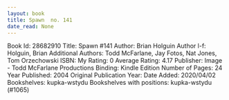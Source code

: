 ```yaml
---
layout: book
title: Spawn  no. 141
date_read: None
---
```


Book Id: 28682910
Title: Spawn #141
Author: Brian Holguin
Author l-f: Holguin, Brian
Additional Authors: Todd McFarlane, Jay Fotos, Nat Jones, Tom Orzechowski
ISBN: 
My Rating: 0
Average Rating: 4.17
Publisher: Image - Todd McFarlane Productions
Binding: Kindle Edition
Number of Pages: 24
Year Published: 2004
Original Publication Year: 
Date Added: 2020/04/02
Bookshelves: kupka-wstydu
Bookshelves with positions: kupka-wstydu (#1065)

